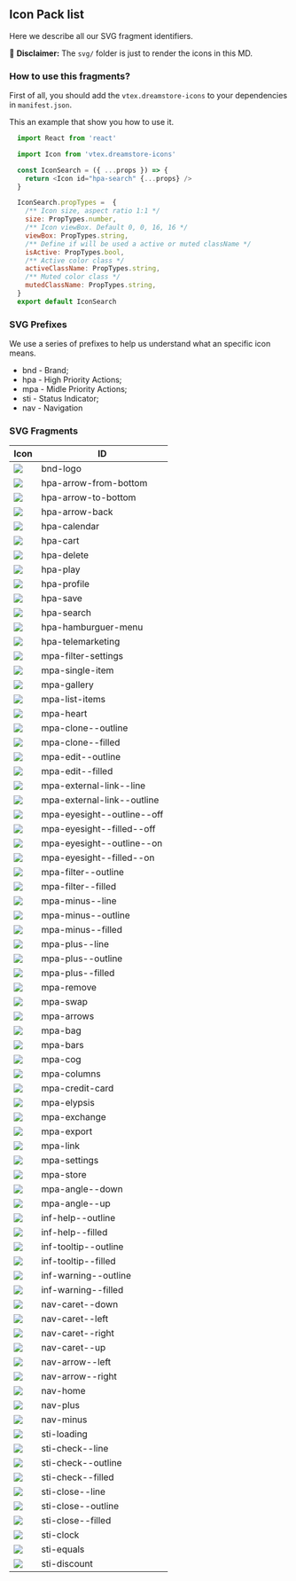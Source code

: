  ## Icon Pack list

  Here we describe all our SVG fragment identifiers. 
  
 :loudspeaker: **Disclaimer:** The `svg/` folder is just to render the icons in this MD.


### How to use this fragments? 

First of all, you should add the `vtex.dreamstore-icons` to your dependencies in `manifest.json`. 

This an example that show you how to use it. 

```javascript
  import React from 'react'

  import Icon from 'vtex.dreamstore-icons'

  const IconSearch = ({ ...props }) => {
    return <Icon id="hpa-search" {...props} />
  }

  IconSearch.propTypes =  {
    /** Icon size, aspect ratio 1:1 */
    size: PropTypes.number,
    /** Icon viewBox. Default 0, 0, 16, 16 */
    viewBox: PropTypes.string,
    /** Define if will be used a active or muted className */
    isActive: PropTypes.bool,
    /** Active color class */
    activeClassName: PropTypes.string,
    /** Muted color class */
    mutedClassName: PropTypes.string,
  }
  export default IconSearch

 ```


 
### SVG Prefixes 

We use a series of prefixes to help us understand what an specific icon means. 

* bnd - Brand;
* hpa - High Priority Actions;
* mpa - Midle Priority Actions;
* sti - Status Indicator; 
* nav - Navigation
  

### SVG Fragments

| Icon                                    | ID                         |
| --------------------------------------- | -------------------------- |
| ![](svg/bnd-logo.svg)  | bnd-logo | 
| ![](svg/hpa-arrow-from-bottom.svg)  | hpa-arrow-from-bottom | 
| ![](svg/hpa-arrow-to-bottom.svg)  | hpa-arrow-to-bottom | 
| ![](svg/hpa-arrow-back.svg)  | hpa-arrow-back | 
| ![](svg/hpa-calendar.svg)  | hpa-calendar | 
| ![](svg/hpa-cart.svg)  | hpa-cart | 
| ![](svg/hpa-delete.svg)  | hpa-delete | 
| ![](svg/hpa-play.svg)  | hpa-play | 
| ![](svg/hpa-profile.svg)  | hpa-profile | 
| ![](svg/hpa-save.svg)  | hpa-save | 
| ![](svg/hpa-search.svg)  | hpa-search | 
| ![](svg/hpa-hamburguer-menu.svg)  | hpa-hamburguer-menu | 
| ![](svg/hpa-telemarketing.svg)  | hpa-telemarketing | 
| ![](svg/mpa-filter-settings.svg)  | mpa-filter-settings | 
| ![](svg/mpa-single-item.svg)  | mpa-single-item | 
| ![](svg/mpa-gallery.svg)  | mpa-gallery | 
| ![](svg/mpa-list-items.svg)  | mpa-list-items | 
| ![](svg/mpa-heart.svg)  | mpa-heart | 
| ![](svg/mpa-clone--outline.svg)  | mpa-clone--outline | 
| ![](svg/mpa-clone--filled.svg)  | mpa-clone--filled | 
| ![](svg/mpa-edit--outline.svg)  | mpa-edit--outline | 
| ![](svg/mpa-edit--filled.svg)  | mpa-edit--filled | 
| ![](svg/mpa-external-link--line.svg)  | mpa-external-link--line | 
| ![](svg/mpa-external-link--outline.svg)  | mpa-external-link--outline | 
| ![](svg/mpa-eyesight--outline--off.svg)  | mpa-eyesight--outline--off | 
| ![](svg/mpa-eyesight--filled--off.svg)  | mpa-eyesight--filled--off | 
| ![](svg/mpa-eyesight--outline--on.svg)  | mpa-eyesight--outline--on | 
| ![](svg/mpa-eyesight--filled--on.svg)  | mpa-eyesight--filled--on | 
| ![](svg/mpa-filter--outline.svg)  | mpa-filter--outline | 
| ![](svg/mpa-filter--filled.svg)  | mpa-filter--filled | 
| ![](svg/mpa-minus--line.svg)  | mpa-minus--line | 
| ![](svg/mpa-minus--outline.svg)  | mpa-minus--outline | 
| ![](svg/mpa-minus--filled.svg)  | mpa-minus--filled | 
| ![](svg/mpa-plus--line.svg)  | mpa-plus--line | 
| ![](svg/mpa-plus--outline.svg)  | mpa-plus--outline | 
| ![](svg/mpa-plus--filled.svg)  | mpa-plus--filled | 
| ![](svg/mpa-remove.svg)  | mpa-remove | 
| ![](svg/mpa-swap.svg)  | mpa-swap | 
| ![](svg/mpa-arrows.svg)  | mpa-arrows | 
| ![](svg/mpa-bag.svg)  | mpa-bag | 
| ![](svg/mpa-bars.svg)  | mpa-bars | 
| ![](svg/mpa-cog.svg)  | mpa-cog | 
| ![](svg/mpa-columns.svg)  | mpa-columns | 
| ![](svg/mpa-credit-card.svg)  | mpa-credit-card | 
| ![](svg/mpa-elypsis.svg)  | mpa-elypsis | 
| ![](svg/mpa-exchange.svg)  | mpa-exchange | 
| ![](svg/mpa-export.svg)  | mpa-export | 
| ![](svg/mpa-link.svg)  | mpa-link | 
| ![](svg/mpa-settings.svg)  | mpa-settings | 
| ![](svg/mpa-store.svg)  | mpa-store | 
| ![](svg/mpa-angle--down.svg)  | mpa-angle--down | 
| ![](svg/mpa-angle--up.svg)  | mpa-angle--up | 
| ![](svg/inf-help--outline.svg)  | inf-help--outline | 
| ![](svg/inf-help--filled.svg)  | inf-help--filled | 
| ![](svg/inf-tooltip--outline.svg)  | inf-tooltip--outline | 
| ![](svg/inf-tooltip--filled.svg)  | inf-tooltip--filled | 
| ![](svg/inf-warning--outline.svg)  | inf-warning--outline | 
| ![](svg/inf-warning--filled.svg)  | inf-warning--filled | 
| ![](svg/nav-caret--down.svg)  | nav-caret--down | 
| ![](svg/nav-caret--left.svg)  | nav-caret--left | 
| ![](svg/nav-caret--right.svg)  | nav-caret--right | 
| ![](svg/nav-caret--up.svg)  | nav-caret--up | 
| ![](svg/nav-arrow--left.svg)  | nav-arrow--left | 
| ![](svg/nav-arrow--right.svg)  | nav-arrow--right | 
| ![](svg/nav-home.svg)  | nav-home | 
| ![](svg/nav-plus.svg)  | nav-plus | 
| ![](svg/nav-minus.svg)  | nav-minus | 
| ![](svg/sti-loading.svg)  | sti-loading | 
| ![](svg/sti-check--line.svg)  | sti-check--line | 
| ![](svg/sti-check--outline.svg)  | sti-check--outline | 
| ![](svg/sti-check--filled.svg)  | sti-check--filled | 
| ![](svg/sti-close--line.svg)  | sti-close--line | 
| ![](svg/sti-close--outline.svg)  | sti-close--outline | 
| ![](svg/sti-close--filled.svg)  | sti-close--filled | 
| ![](svg/sti-clock.svg)  | sti-clock | 
| ![](svg/sti-equals.svg)  | sti-equals | 
| ![](svg/sti-discount.svg)  | sti-discount | 
